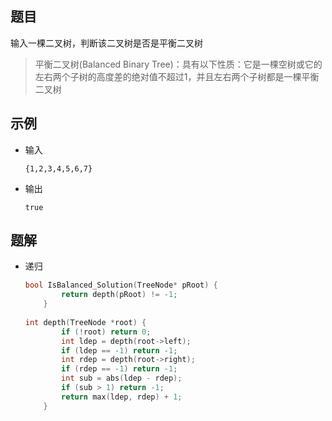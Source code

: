 ## 题目

输入一棵二叉树，判断该二叉树是否是平衡二叉树

> 平衡二叉树(Balanced Binary Tree)：具有以下性质：它是一棵空树或它的左右两个子树的高度差的绝对值不超过1，并且左右两个子树都是一棵平衡二叉树

## 示例

- 输入

  ```
  {1,2,3,4,5,6,7}
  ```

- 输出

  ```
  true
  ```

## 题解

- 递归

  ```c++
  bool IsBalanced_Solution(TreeNode* pRoot) {
          return depth(pRoot) != -1;
      }
      
  int depth(TreeNode *root) {
          if (!root) return 0;
          int ldep = depth(root->left);
          if (ldep == -1) return -1;
          int rdep = depth(root->right);
          if (rdep == -1) return -1;
          int sub = abs(ldep - rdep);
          if (sub > 1) return -1;
          return max(ldep, rdep) + 1;
      }
  ```

  






